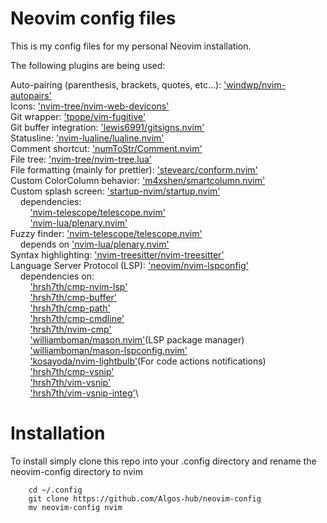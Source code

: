 # Neovim config files

This is my config files for my personal Neovim installation.

The following plugins are being used:

Auto-pairing (parenthesis, brackets, quotes, etc...): ['windwp/nvim-autopairs'](https://github.com/windwp/nvim-autopairs)\
Icons: ['nvim-tree/nvim-web-devicons'](https://github.com/nvim-tree/nvim-web-devicons)\
Git wrapper: ['tpope/vim-fugitive'](https://github.com/tpope/vim-fugitive)\
Git buffer integration: ['lewis6991/gitsigns.nvim'](https://github.com/lewis6991/gitsigns.nvim)\
Statusline: ['nvim-lualine/lualine.nvim'](https://github.com/nvim-lualine/lualine.nvim)\
Comment shortcut: ['numToStr/Comment.nvim'](https://github.com/numToStr/Comment.nvim)\
File tree: ['nvim-tree/nvim-tree.lua'](https://github.com/nvim-tree/nvim-tree.lua)\
File formatting (mainly for prettier): ['stevearc/conform.nvim'](https://github.com/stevearc/conform.nvim)\
Custom ColorColumn behavior: ['m4xshen/smartcolumn.nvim'](https://github.com/m4xshen/smartcolumn.nvim)\
Custom splash screen: ['startup-nvim/startup.nvim'](https://github.com/startup-nvim/startup.nvim)\
&nbsp;&nbsp;&nbsp;&nbsp;dependencies:\
&nbsp;&nbsp;&nbsp;&nbsp;&nbsp;&nbsp;&nbsp;&nbsp;['nvim-telescope/telescope.nvim'](https://github.com/nvim-telescope/telescope.nvim)\
&nbsp;&nbsp;&nbsp;&nbsp;&nbsp;&nbsp;&nbsp;&nbsp;['nvim-lua/plenary.nvim'](https://github.com/nvim-lua/plenary.nvim)\
Fuzzy finder: ['nvim-telescope/telescope.nvim'](https://github.com/nvim-telescope/telescope.nvim)\
&nbsp;&nbsp;&nbsp;&nbsp;depends on ['nvim-lua/plenary.nvim'](https://github.com/nvim-lua/plenary.nvim)\
Syntax highlighting: ['nvim-treesitter/nvim-treesitter'](https://github.com/nvim-treesitter/nvim-treesitter)\
Language Server Protocol (LSP): ['neovim/nvim-lspconfig'](https://github.com/neovim/nvim-lspconfig)\
&nbsp;&nbsp;&nbsp;&nbsp;dependencies on:\
&nbsp;&nbsp;&nbsp;&nbsp;&nbsp;&nbsp;&nbsp;&nbsp;['hrsh7th/cmp-nvim-lsp'](https://github.com/hrsh7th/cmp-nvim-lsp)\
&nbsp;&nbsp;&nbsp;&nbsp;&nbsp;&nbsp;&nbsp;&nbsp;['hrsh7th/cmp-buffer'](https://github.com/hrsh7th/cmp-buffer)\
&nbsp;&nbsp;&nbsp;&nbsp;&nbsp;&nbsp;&nbsp;&nbsp;['hrsh7th/cmp-path'](https://github.com/hrsh7th/cmp-path)\
&nbsp;&nbsp;&nbsp;&nbsp;&nbsp;&nbsp;&nbsp;&nbsp;['hrsh7th/cmp-cmdline'](https://github.com/hrsh7th/cmp-cmdline)\
&nbsp;&nbsp;&nbsp;&nbsp;&nbsp;&nbsp;&nbsp;&nbsp;['hrsh7th/nvim-cmp'](https://github.com/hrsh7th/nvim-cmp)\
&nbsp;&nbsp;&nbsp;&nbsp;&nbsp;&nbsp;&nbsp;&nbsp;['williamboman/mason.nvim'](https://github.com/williamboman/mason.nvim)(LSP package manager)\
&nbsp;&nbsp;&nbsp;&nbsp;&nbsp;&nbsp;&nbsp;&nbsp;['williamboman/mason-lspconfig.nvim'](https://github.com/williamboman/mason-lspconfig.nvim)\
&nbsp;&nbsp;&nbsp;&nbsp;&nbsp;&nbsp;&nbsp;&nbsp;['kosayoda/nvim-lightbulb'](https://github.com/kosayoda/nvim-lightbulb)(For code actions notifications)\
&nbsp;&nbsp;&nbsp;&nbsp;&nbsp;&nbsp;&nbsp;&nbsp;['hrsh7th/cmp-vsnip'](https://github.com/hrsh7th/cmp-vsnip)\
&nbsp;&nbsp;&nbsp;&nbsp;&nbsp;&nbsp;&nbsp;&nbsp;['hrsh7th/vim-vsnip'](https://github.com/hrsh7th/vim-vsnip)\
&nbsp;&nbsp;&nbsp;&nbsp;&nbsp;&nbsp;&nbsp;&nbsp;['hrsh7th/vim-vsnip-integ'](https://github.com/hrsh7th/vim-vsnip-integ)\

# Installation

To install simply clone this repo into your .config directory and rename the neovim-config directory
to nvim

```
    cd ~/.config
    git clone https://github.com/Algos-hub/neovim-config
    mv neovim-config nvim
```
